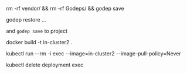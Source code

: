 rm -rf vendor/ && rm -rf Godeps/ && godep save

godep restore ...

and `godep save` to project


docker build -t in-cluster2 .

kubectl run --rm -i exec --image=in-cluster2 --image-pull-policy=Never

kubectl delete deployment exec
